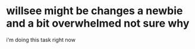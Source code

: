# willsee might be changes a newbie and a bit overwhelmed not sure why
i'm doing this task right now
